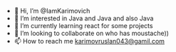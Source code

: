 - 👋 Hi, I’m @IamKarimovich
- 👀 I’m interested in Java and Java and also Java
- 🌱 I’m currently learning react for some projects
- 💞️ I’m looking to collaborate on who has moustache))
- 📫 How to reach me karimovruslan043@gamil.com 

<!---
IamKarimovich/IamKarimovich is a ✨ special ✨ repository because its `README.md` (this file) appears on your GitHub profile.
You can click the Preview link to take a look at your changes.
--->
